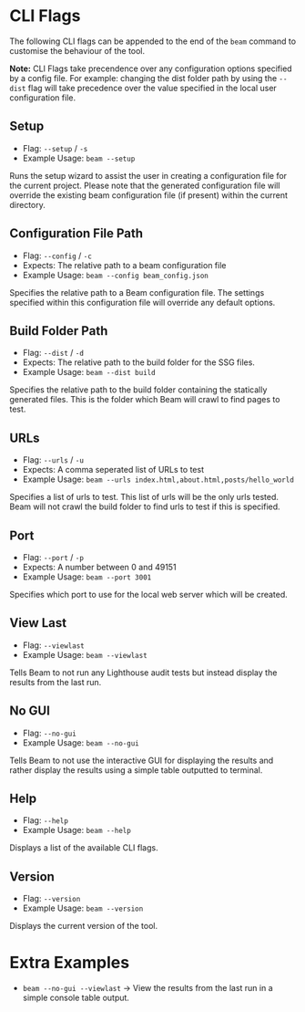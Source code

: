 # CLI Flags

The following CLI flags can be appended to the end of the `beam` command to customise the behaviour of the tool.

**Note:** CLI Flags take precendence over any configuration options specified by a config file. For example: changing the dist folder path by using the `--dist` flag will take precedence over the value specified in the local user configuration file.

## Setup

- Flag: `--setup` / `-s`
- Example Usage: `beam --setup`

Runs the setup wizard to assist the user in creating a configuration file for the current project. Please note that the generated configuration file will override the existing beam configuration file (if present) within the current directory.

## Configuration File Path

- Flag: `--config` / `-c`
- Expects: The relative path to a beam configuration file
- Example Usage: `beam --config beam_config.json`

Specifies the relative path to a Beam configuration file. The settings specified within this configuration file will override any default options.

## Build Folder Path

- Flag: `--dist` / `-d`
- Expects: The relative path to the build folder for the SSG files.
- Example Usage: `beam --dist build`

Specifies the relative path to the build folder containing the statically generated files. This is the folder which Beam will crawl to find pages to test.

## URLs

- Flag: `--urls` / `-u`
- Expects: A comma seperated list of URLs to test
- Example Usage: `beam --urls index.html,about.html,posts/hello_world`

Specifies a list of urls to test. This list of urls will be the only urls tested. Beam will not crawl the build folder to find urls to test if this is specified.

## Port

- Flag: `--port` / `-p`
- Expects: A number between 0 and 49151
- Example Usage: `beam --port 3001`

Specifies which port to use for the local web server which will be created.

## View Last

- Flag: `--viewlast`
- Example Usage: `beam --viewlast`

Tells Beam to not run any Lighthouse audit tests but instead display the results from the last run.

## No GUI

- Flag: `--no-gui`
- Example Usage: `beam --no-gui`

Tells Beam to not use the interactive GUI for displaying the results and rather display the results using a simple table outputted to terminal.

## Help

- Flag: `--help`
- Example Usage: `beam --help`

Displays a list of the available CLI flags.

## Version

- Flag: `--version`
- Example Usage: `beam --version`

Displays the current version of the tool.

# Extra Examples

- `beam --no-gui --viewlast` -> View the results from the last run in a simple console table output.
